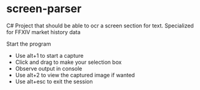 # screen-parser
C# Project that should be able to ocr a screen section for text. Specialized for FFXIV market history data

Start the program
* Use alt+1 to start a capture
* Click and drag to make your selection box
* Observe output in console
* Use alt+2 to view the captured image if wanted
* Use alt+esc to exit the session
